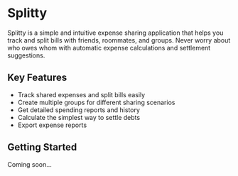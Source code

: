 # Splitty

Splitty is a simple and intuitive expense sharing application that helps you track and split bills with friends, roommates, and groups. Never worry about who owes whom with automatic expense calculations and settlement suggestions.

## Key Features
- Track shared expenses and split bills easily
- Create multiple groups for different sharing scenarios 
- Get detailed spending reports and history
- Calculate the simplest way to settle debts
- Export expense reports

## Getting Started
Coming soon...